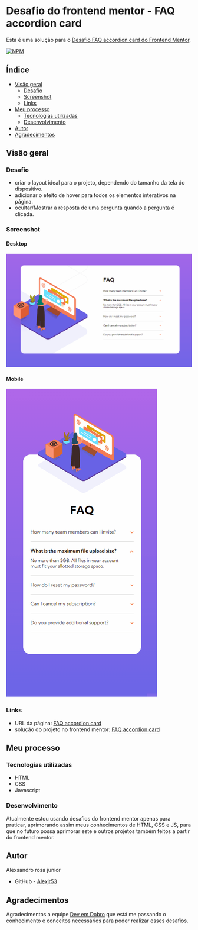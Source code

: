# Desafio do frontend mentor - FAQ accordion card

Esta é uma solução para o [Desafio FAQ accordion card do Frontend Mentor](https://www.frontendmentor.io/challenges/faq-accordion-card-XlyjD0Oam).

[![NPM](https://img.shields.io/bower/l/MI)](https://github.com/Alexjr53/faq-accordion-card/blob/main/license)

## Índice

- [Visão geral](#visão-geral)
  - [Desafio](#desafio)
  - [Screenshot](#screenshot)
  - [Links](#links)
- [Meu processo](#meu-processo)
  - [Tecnologias utilizadas](#tecnologias-utilizadas)
  - [Desenvolvimento](#desenvolvimento)
- [Autor](#autor)
- [Agradecimentos](#agradecimentos)

## Visão geral

### Desafio

- criar o layout ideal para o projeto, dependendo do tamanho da tela do dispositivo.
- adicionar o efeito de hover para todos os elementos interativos na página.
- ocultar/Mostrar a resposta de uma pergunta quando a pergunta é clicada.

### Screenshot

#### Desktop
![FAQ accordion card](src/design/screenshot-desktop.gif)

#### Mobile
![FAQ accordion card](src/design/screenshot-mobile.gif)

### Links

- URL da página: [FAQ accordion card](https://alexjr53.github.io/faq-accordion-card/) 
- solução do projeto no frontend mentor: [FAQ accordion card](https://www.frontendmentor.io/challenges/faq-accordion-card-XlyjD0Oam/hub/faq-accordion-card-mzuox3xiE_)

## Meu processo

### Tecnologias utilizadas

- HTML
- CSS
- Javascript

### Desenvolvimento

Atualmente estou usando desafios do frontend mentor apenas para praticar, aprimorando assim meus conhecimentos de HTML, CSS e JS, para que no futuro possa aprimorar este e outros projetos também feitos a partir do frontend mentor.

## Autor
Alexsandro rosa junior

- GitHub - [Alexjr53](https://github.com/Alexjr53)

## Agradecimentos
Agradecimentos a equipe [Dev em Dobro](https://www.instagram.com/devemdobro/) que está me passando o conhecimento e conceitos necessários para poder realizar esses desafios.
